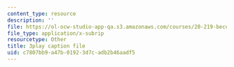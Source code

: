 ```yaml
---
content_type: resource
description: ''
file: https://ol-ocw-studio-app-qa.s3.amazonaws.com/courses/20-219-becoming-the-next-bill-nye-writing-and-hosting-the-educational-show-january-iap-2015/c7807bb9a47b01923d7cadb2b46aadf5_rCG6r6gotZQ.srt
file_type: application/x-subrip
resourcetype: Other
title: 3play caption file
uid: c7807bb9-a47b-0192-3d7c-adb2b46aadf5
---
```

